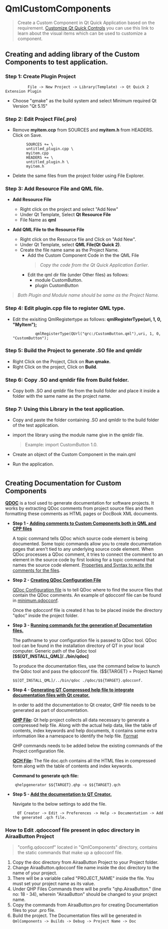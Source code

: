 

# QmlCustomComponents

> Create a Custom Component in Qt Quick Application based on the requirement. [Customize Qt Quick Controls](https://doc.qt.io/qt-6/qtquickcontrols-customize.html) you can use this link to learn about the visual items which can be used to customize a component.

## Creating and adding library of the Custom Components to test application.

### Step 1: Create Plugin Project

	          File -> New Project -> Library(Template) -> Qt Quick 2 Extension Plugin

 - Choose "qmake" as the build system and select Minimum required Qt Version "Qt 5.15"

### Step 2: Edit Project File(.pro)

- Remove **myitem.ccp** from SOURCES and **myitem.h** from HEADERS. Click on Save.

		    SOURCES += \
	        untitled_plugin.cpp \
	        myitem.cpp
	        HEADERS += \
	        untitled_plugin.h \
	        myitem.h 				

- Delete the same files from the project folder using File Explorer.

### Step 3: Add Resource File and QML file.

-  **Add Resource File**
	- Right click on the project and select "Add New"
	- Under Qt Template, Select **Qt Resource File**
	- File Name as **qml**
	
- **Add QML File to the Resource File**
	- Right click on the Resource file and Click on "Add New".
	- Under Qt Template, select **QML File(Qt Quick 2)**.
	- Create the file name same as the Project Name.
		- Add the Custom Component Code in the the QML File 
			> *Copy the code from the Qt Quick Application Earlier*.
		- Edit the qml dir file (under Other files) as follows:
			- module CustomButton.
			- plugin CustomButton
>	*Both Plugin and Module name should be same as the Project Name.*

### Step 4: Edit plugin.cpp file to register QML type.
- Edit the exisiting QmlRegistertype as follows: **qmlRegisterType<MyItem>(uri, 1, 0, "MyItem");**

				qmlRegisterType(QUrl("qrc:/CustomButton.qml"),uri, 1, 0, "CustomButton");

### Step 5: Build the Project to generate .SO file and qmldir

 -	Right Click on the Project, Click on **Run qmake.**
 -	Right Click on the project, Click on **Build**.

### Step 6: Copy .SO and qmldir file from Build folder.

- Copy both .SO and qmldir file from the build folder and place it inside a folder with the same name as the project name.

### Step 7: Using this Library in the test application.

-	Copy and paste the folder containing .SO and qmldir to the build folder of the test application.
-	import the library using the module name give in the qmldir file.

	>	 Example: import CustomButton 1.0.
- Create an object of the Custom Component in the main.qml
- Run the application. 

#

## Creating Documentation for Custom Components 

**[QDOC](https://doc.qt.io/qt-6/01-qdoc-manual.html)** is a tool used to generate documentation for software projects. It works by extracting QDoc comments from project source files and then formatting these comments as HTML pages or DocBook XML documents.

  - **Step 1 - <ins>Adding comments to Custom Components both in QML and CPP files</ins>**

      A topic command tells QDoc which source code element is being documented. Some topic commands allow you to create documentation pages that aren't tied to any       underlying source code element. When QDoc processes a QDoc comment, it tries to connect the comment to an element in the source code by first looking for a topic command that names the source code element. [Properties and Syntax to write the comments for the files](https://doc.qt.io/qt-6/13-qdoc-commands-topics.html).
      
  - **Step 2 - <ins>Creating QDoc Configuration File</ins>**

      [QDoc Configuration file](https://doc.qt.io/qt-6/21-0-qdoc-configuration.html) is to tell QDoc where to find the source files that contain the QDoc comments. An example of qdocconf file can be found in [minimum.qdocconf](https://doc.qt.io/qt-6/21-1-minimum-qdocconf.html).
      
      Once the qdocconf file is created it has to be placed inside the directory "qdoc" inside the project folder.
   
  - **Step 3 - <ins>Running commands for the generation of Documentation files.</ins>**

      The pathname to your configuration file is passed to QDoc tool. QDoc tool can be found in the installation directory of QT in your local computer.
      Generic path of the Qdoc tool **[$$[QT_INSTALL_QML]/../bin/qdoc]**
      
      To produce the documentation files, use the command below to launch the Qdoc tool and pass the qdocconf file. ($${TARGET} =  Project Name)
      
        $$[QT_INSTALL_QML]/../bin/qdoc ./qdoc/$${TARGET}.qdocconf.
      
  - **Step 4 - <ins>Generating QT Compressed help file to integrate documentation files with Qt creator.</ins>**
      
      In order to add the documentation to Qt creator, QHP file needs to be generated as part of documentation.
      
      **[QHP File](https://doc.qt.io/qt-6/qthelpproject.html):** Qt help project collects all data necessary to generate a compressed help file. Along with the actual help data, like the table of contents, index keywords and help documents, it contains some extra information like a namespace to identify the help file. [Format](https://doc.qt.io/qt-6/22-creating-help-project-files.html)
         
       QHP commands needs to be added below the existing commands of the Project configuration file.
       
       **[QCH File](https://doc.qt.io/qt-6/qthelp-framework.html#generating-qt-help):** The file doc.qch contains all the HTML files in compressed form along with the table of contents and index keywords.
       
       **Command to generate qch file:**
       
         qhelpgenerator $${TARGET}.qhp -o $${TARGET}.qch

  - **Step 5 - <ins> Add the documentation to QT Creator.</ins>**
      
      Navigate to the below settings to add the file.
      
          QT Creator -> Edit -> Preferences -> Help -> Documentation -> Add the generated .qch file.

### **How to Edit .qdocconf file present in qdoc directory in AiraaButton Project**

 > "config.qdocconf" located in "QmlComponents" directory, contains the static commands that make up a qdocconf file. 
 
  1. Copy the doc directory from AiraaButton Project to your Project folder.
  2. Change AiraaButton.qdocconf file name inside the doc directory to the name of your project.
  3. There will be a variable called "PROJECT_NAME" inside the file. You must set your project name as its value.
  4. Under QHP Files Commands there will be prefix "qhp.AiraaButton." (line no: 18 - 34), wherein "AiraaButton" should be changed to your project name.
  5. Copy the commands from AiraaButton.pro for creating Documentation files to your .pro file.
  6. Build the project. The Documentation files will be generated in ```QmlComponents -> Builds -> Debug -> Project Name -> Doc``` 

#
